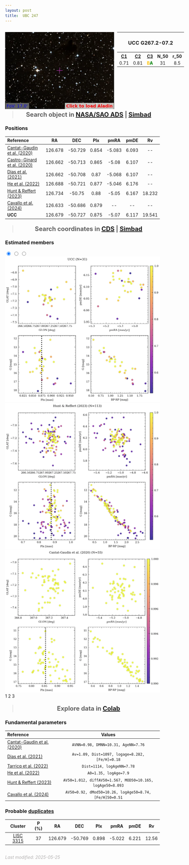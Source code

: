 ```yaml
---
layout: post
title:  UBC 247
---
```

<div style="display: flex; justify-content: space-between; width:720px;height:250px">
<div style="text-align: center;">

<!-- Static image + data attributes for FOV and target -->
<img id="aladin_img"
     data-umami-event="aladin_load"
     src="https://raw.githubusercontent.com/ucc23/Q3N/main/plots/ubc247_aladin.webp"
     alt="Click to load Aladin Lite" 
     style="width:355px;height:250px; cursor: pointer;"
     data-fov="0.283" 
     data-target="126.679 -50.727"/>
<!-- Div to contain Aladin Lite viewer -->
<div id="aladin-lite-div" style="width:355px;height:250px;display:none;"></div>
<!-- Aladin Lite script (will be loaded after the image is clicked) -->
<script src="{{ site.baseurl }}/scripts/aladin_load.js"></script>

</div>
<!-- Left block -->

<table style="text-align: center; width:355px;height:250px;">
  <!-- Row 1 (title) -->
  <tr>
    <td colspan="5"><h3>UCC G267.2-07.2</h3></td>
  </tr>
  <!-- Row 2 -->
  <tr>
    <th><a href="https://ucc.ar/faq#what-are-the-c1-c2-and-c3-parameters" title="Photometric class">C1</a></th>
    <th><a href="https://ucc.ar/faq#what-are-the-c1-c2-and-c3-parameters" title="Density class">C2</a></th>
    <th><a href="https://ucc.ar/faq#what-are-the-c1-c2-and-c3-parameters" title="Combined class">C3</a></th>
    <th><div title="Stars with membership probability >50%">N_50</div></th>
    <th><div title="Radius that contains half the members [arcmin]">r_50</div></th>
  </tr>
  <!-- Row 3 -->
  <tr>
    <td>0.71</td>
    <td>0.81</td>
    <td><span style="color: #FFC300; font-weight: bold;">B</span><span style="color: green; font-weight: bold;">A</span></td>
    <td>31</td>
    <td>8.5</td>
  </tr>
</table>
</div>

> <p style="text-align:center; font-weight: bold; font-size:20px">Search object in <a data-umami-event="nasa_search" href="https://ui.adsabs.harvard.edu/search/q=%20collection%3Aastronomy%20body%3A%22UBC%20247%22&sort=date%20desc%2C%20bibcode%20desc&p_=0" target="_blank">NASA/SAO ADS</a> | <a data-umami-event="simbad_search" href="https://simbad.cds.unistra.fr/simbad/sim-id-refs?Ident=ubc247" target="_blank">Simbad</a></p>


### Positions

| Reference    | RA    | DEC   | Plx  | pmRA  | pmDE   |  Rv  |
| :---         | :---: | :---: | :---: | :---: | :---: | :---: |
|[Cantat-Gaudin et al. (2020)](https://ui.adsabs.harvard.edu/abs/2020A%26A...640A...1C) | 126.678 | -50.729 | 0.854 | -5.083 | 6.093 | -- |
|[Castro-Ginard et al. (2020)](https://ui.adsabs.harvard.edu/abs/2020A%26A...635A..45C) | 126.662 | -50.713 | 0.865 | -5.08 | 6.107 | -- |
|[Dias et al. (2021)](https://ui.adsabs.harvard.edu/abs/2021MNRAS.504..356D) | 126.662 | -50.708 | 0.87 | -5.068 | 6.107 | -- |
|[He et al. (2022)](https://ui.adsabs.harvard.edu/abs/2022ApJS..262....7H) | 126.688 | -50.721 | 0.877 | -5.046 | 6.176 | -- |
|[Hunt & Reffert (2023)](https://ui.adsabs.harvard.edu/abs/2023A%26A...673A.114H) | 126.734 | -50.75 | 0.88 | -5.05 | 6.167 | 18.232 |
|[Cavallo et al. (2024)](https://ui.adsabs.harvard.edu/abs/2024AJ....167...12C) | 126.633 | -50.686 | 0.879 | -- | -- | -- |
| **UCC** |126.679 | -50.727 | 0.875 | -5.07 | 6.117 | 19.541 |

> <p style="text-align:center; font-weight: bold; font-size:20px">Search coordinates in <a data-umami-event="cds_coord_search" href="https://cdsportal.u-strasbg.fr/?target=126.679,-50.727" target="_blank">CDS</a> | <a data-umami-event="simbad_coord_search" href="https://simbad.cds.unistra.fr/mobile/object_list.html?coord=126.679%20-50.727&output=json&radius=5&userEntry=ubc247" target="_blank">Simbad</a></p>

### Estimated members

<div class="carousel">
<input type="radio" name="radio-btn" id="slide1" checked>
<input type="radio" name="radio-btn" id="slide2">
<input type="radio" name="radio-btn" id="slide3">
<div class="slides">
<div class="slide">
<a href="https://raw.githubusercontent.com/ucc23/Q3N/main/plots/ubc247.webp" target="_blank">
<img src="https://raw.githubusercontent.com/ucc23/Q3N/main/plots/ubc247.webp" alt="UBC 247 UCC">
</a>
</div>
<div class="slide">
<a href="https://raw.githubusercontent.com/ucc23/Q3N/main/plots/ubc247_HUNT23.webp" target="_blank">
<img src="https://raw.githubusercontent.com/ucc23/Q3N/main/plots/ubc247_HUNT23.webp" alt="UBC 247 HUNT23">
</a>
</div>
<div class="slide">
<a href="https://raw.githubusercontent.com/ucc23/Q3N/main/plots/ubc247_CANTAT20.webp" target="_blank">
<img src="https://raw.githubusercontent.com/ucc23/Q3N/main/plots/ubc247_CANTAT20.webp" alt="UBC 247 CANTAT20">
</a>
</div>
</div>
<div class="indicators">
<label for="slide1">1</label>
<label for="slide2">2</label>
<label for="slide3">3</label>
</div>
</div>


> <p style="text-align:center; font-weight: bold; font-size:20px">Explore data in <a data-umami-event="colab" href="https://colab.research.google.com/github/ucc23/ucc/blob/main/assets/notebook.ipynb" target="_blank">Colab</a></p>


### Fundamental parameters

| Reference |  Values |
| :---         |     :---:      |
| [Cantat-Gaudin et al. (2020)](https://ui.adsabs.harvard.edu/abs/2020A%26A...640A...1C) | `AVNN=0.98, DMNN=10.31, AgeNN=7.76` |
| [Dias et al. (2021)](https://ui.adsabs.harvard.edu/abs/2021MNRAS.504..356D) | `Av=1.09, Dist=1097, logage=8.282, [Fe/H]=0.18` |
| [Tarricq et al. (2022)](https://ui.adsabs.harvard.edu/abs/2022A%26A...659A..59T) | `Dist=1114, logAgeNN=7.78` |
| [He et al. (2022)](https://ui.adsabs.harvard.edu/abs/2022ApJS..262....7H) | `A0=1.35, logAge=7.9` |
| [Hunt & Reffert (2023)](https://ui.adsabs.harvard.edu/abs/2023A%26A...673A.114H) | `AV50=1.012, diffAV50=1.567, MOD50=10.165, logAge50=8.093` |
| [Cavallo et al. (2024)](https://ui.adsabs.harvard.edu/abs/2024AJ....167...12C) | `AV50=0.92, dMod50=10.26, logAge50=8.74, [Fe/H]50=0.51` |

### Probable <a href="https://ucc.ar/faq#how-are-probable-duplicates-identified" title="See FAQ for definition of proximity">duplicates</a>

| Cluster | P (%) | RA    | DEC   | Plx   | pmRA  | pmDE  | Rv    |
| :---:   | :---: | :---: | :---: | :---: | :---: | :---: | :---: |
|[LISC 3315](/_clusters/lisc3315/)| 37 | 126.679 | -50.769 | 0.898 | -5.022 | 6.221 | 12.56 |


<br>
<font color="b3b1b1"><i>Last modified: 2025-05-25</i></font>
